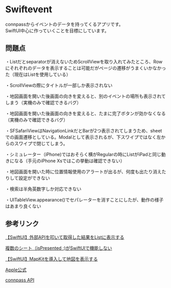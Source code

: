 # Swiftevent

connpassからイベントのデータを持ってくるアプリです。  
SwiftUI中心に作っていくことを目標にしています。

## 問題点
・Listだとseparatorが消えないためScrollViewを取り入れてみたところ、Rowにそれぞれのデータを表示することは可能だがページの遷移がうまくいかなかった（現在はListを使用している）  

・ScrollViewの際にタイトルが一部しか表示されない  

・地図画面を開いた後画面の向きを変えると、別のイベントの場所も表示されてしまう（実機のみで確認できるバグ）  

・地図画面を開いた後画面の向きを変えると、たまに完了ボタンが効かなくなる（実機のみで確認できるバグ）  

・SFSafariViewはNavigationLinkだとBarが2つ表示されてしまうため、sheetでの画面遷移としている。Modalとして表示されるが、下スワイプではなく左からのスワイプで閉じてしまう。  

・シミュレーター（iPhone)ではおそらく横がRegularの時にListがiPadと同じ動きになる（手元のiPhone Xsではこの挙動は確認できない）  

・地図画面を開いた時に位置情報使用のアラートが出るが、何度も出たり消えたりして設定ができない  

・検索は半角英数字しか対応できない  

・UITableView.appearance()でセパレーターを消すことにしたが、動作の様子はあまり良くない


## 参考リンク
<a href="https://qiita.com/MilanistaDev/items/64dca8c9d5099a19529e">【SwiftUI】外部APIを叩いて取得した結果をListに表示する</a>  

<a href="https://www.it-swarm.dev/ja/swift/複数のシート（ispresented-がswiftuiで機能しない/813529631/">複数のシート（isPresented :)がSwiftUIで機能しない</a>  

<a href="https://qiita.com/chino_tweet/items/73e6df230ab77a2f5887">【SwiftUI】MapKitを導入して地図を表示する</a>  

<a href="https://developer.apple.com/jp/xcode/swiftui/">Apple公式</a>  

 <a href="https://connpass.com/about/api/">connpass API</a>
